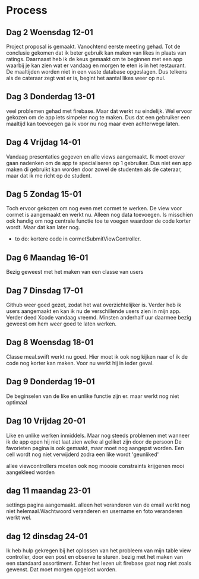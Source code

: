 # Process

## Dag 2 Woensdag 12-01

Project proposal is gemaakt. 
Vanochtend eerste meeting gehad. Tot de conclusie gekomen dat ik beter gebruik kan maken van likes in plaats van ratings. 
Daarnaast heb ik de keus gemaakt om te beginnen met een app waarbij je kan zien wat er vandaag en morgen te eten is in het restaurant. 
De maaltijden worden niet in een vaste database opgeslagen. Dus telkens als de cateraar zegt wat er is, begint het aantal likes weer op nul. 

## Dag 3 Donderdag 13-01

veel problemen gehad met firebase. Maar dat werkt nu eindelijk. Wel ervoor gekozen om de app iets simpeler nog te maken. 
Dus dat een gebruiker een maaltijd kan toevoegen ga ik voor nu nog maar even achterwege laten. 


## Dag 4 Vrijdag 14-01

Vandaag presentaties gegeven en alle views aangemaakt. Ik moet erover gaan nadenken om de app te specialiseren op 1 gebruiker. Dus niet een app maken di gebruikt kan worden door zowel de studenten als de cateraar, maar dat ik me richt op de student. 



## Dag 5 Zondag 15-01

Toch ervoor gekozen om nog even met cormet te werken. De view voor cormet is aangemaakt en werkt nu. Alleen nog data toevoegen. Is misschien  ook handig om nog centrale functie toe te voegen waardoor de code korter wordt. Maar dat kan later nog. 

- to do:  kortere code in cormetSubmitViewController. 

## Dag 6 Maandag 16-01

Bezig geweest met het maken van een classe van users 


## Dag 7 Dinsdag 17-01

Github weer goed gezet, zodat het wat overzichtelijker is. Verder heb ik users aangemaakt en kan ik nu de verschillende users zien in mijn app. 
Verder deed Xcode vandaag vreemd. Minsten anderhalf uur daarmee bezig geweest om hem weer goed te laten werken. 

## Dag 8 Woensdag 18-01

Classe meal.swift werkt nu goed. Hier moet ik ook nog kijken naar of ik de code nog korter kan maken. Voor nu werkt hij in ieder geval. 

## Dag  9 Donderdag 19-01

De beginselen van de like en unlike functie zijn er. maar werkt nog niet optimaal 

## Dag 10 Vrijdag 20-01

Like en unlike werken inmiddels. Maar nog steeds problemen met wanneer ik de app open hij niet laat zien welke al geliket zijn door de persoon
De favorieten pagina is ook gemaakt, maar moet nog aangepst worden. Een cell wordt nog niet verwijderd zodra een like wordt 'geunliked'

allee viewcontrollers moeten ook nog moooie constraints krijgenen mooi aangekleed worden


## dag 11 maandag 23-01

settings pagina aangemaakt. 
alleen het veranderen van de email werkt nog niet helemaal.Wachtwoord veranderen en username en foto veranderen werkt wel. 



## dag 12 dinsdag 24-01

Ik heb hulp gekregen bij het oplossen van het probleem van mijn table view controller, door een post en observe te sturen. 
bezig met het maken van een standaard assortiment. Echter het lezen uit firebase gaat nog niet zoals gewenst. Dat moet morgen opgelost worden. 



